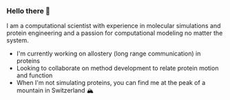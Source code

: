 ### Hello there 👾

I am a computational scientist with experience in molecular simulations and protein engineering and a passion for computational modeling no matter the system.

- I'm currently working on allostery (long range communication) in proteins
- Looking to collaborate on method development to relate protein motion and function
- When I'm not simulating proteins, you can find me at the peak of a mountain in Switzerland 🏔
  
<!--
**mahdiofhijaz/mahdiofhijaz** is a ✨ _special_ ✨ repository because its `README.md` (this file) appears on your GitHub profile.

Here are some ideas to get you started:

- 🔭 I’m currently working on ...
- 🌱 I’m currently learning ...
- 👯 I’m looking to collaborate on ...
- 🤔 I’m looking for help with ...
- 💬 Ask me about ...
- 📫 How to reach me: ...
- 😄 Pronouns: ...
- ⚡ Fun fact: ...
-->
